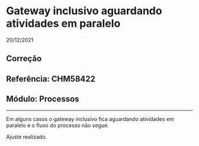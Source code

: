 # Gateway inclusivo aguardando atividades em paralelo
20/12/2021
## Correção
## Referência: CHM58422
## Módulo: Processos
***

Em alguns casos o gateway inclusivo fica aguardando atividades em paralelo e o fluxo do processo não segue.

Ajuste realizado.